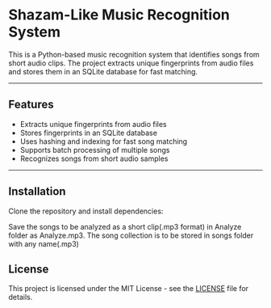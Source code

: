 # Shazam-Like Music Recognition System

This is a Python-based music recognition system that identifies songs from short audio clips. The project extracts unique fingerprints from audio files and stores them in an SQLite database for fast matching.

---

## Features
- Extracts unique fingerprints from audio files
- Stores fingerprints in an SQLite database
- Uses hashing and indexing for fast song matching
- Supports batch processing of multiple songs
- Recognizes songs from short audio samples

---

## Installation
Clone the repository and install dependencies:

Save the songs to be analyzed as a short clip(.mp3 format) in Analyze folder as Analyze.mp3. The song collection is to be stored in songs folder with any name(.mp3)

## License
This project is licensed under the MIT License - see the [LICENSE](LICENSE) file for details.
